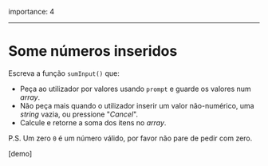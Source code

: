 importance: 4

---

# Some números inseridos

Escreva a função `sumInput()` que:

- Peça ao utilizador por valores usando `prompt` e guarde os valores num *array*.
- Não peça mais quando o utilizador inserir um valor não-numérico, uma *string* vazia, ou pressione "*Cancel*".
- Calcule e retorne a soma dos itens no *array*.

P.S. Um zero `0` é um número válido, por favor não pare de pedir com zero.

[demo]
